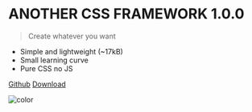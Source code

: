 <!-- ![logo](_media/icon.svg) -->
# ANOTHER CSS FRAMEWORK <span class="hp-text-color-green-3">1.0.0</span>

> Create whatever you want

- Simple and lightweight (~17kB)
- Small learning curve
- Pure CSS no JS

<a class="hp-text-color-green-4" href="https://github.com/JoseJesusOchoaTorres/another-css">Github</a>
<a class="hp-text-color-green-4" href="https://josejesusochoatorres.github.io/another-css/1.0.0/another.min.css">Download</a>

![color](#ebebeb)

